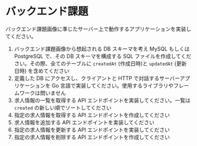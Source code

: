 # バックエンド課題
バックエンド課題画像に準じたサーバー上で動作するアプリケーションを実装してください。
1. バックエンド課題画像から想起される DB スキーマを考え MySQL もしくは PostgreSQL で、その DB スキーマを構成する SQL ファイルを作成してください。その際、全てのテーブルに `createdAt` (作成日時)と `updatedAt` (更新日時) を含めてください
2. 定義した DB にアクセスし、クライアントと HTTP で対話するサーバーアプリケーションを Go 言語で実装してください。使用するライブラリやフレームワークは問いません
3. 求人情報の一覧を取得する API エンドポイントを実装してください。一覧は `created` の新しい順でソートしてください
4. 指定の求人情報を取得する API エンドポイントを作成してください
5. 求人情報を追加する API エンドポイントを実装してください
6. 指定の求人情報を更新する API エンドポイントを実装してください
7. 指定の求人情報を削除する API エンドポイントを作成してください
